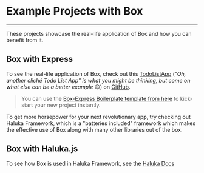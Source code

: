 # Example Projects with Box

<hr>

These projects showcase the real-life application of Box and how you can benefit from it.

## Box with Express

To see the real-life application of Box, check out this [TodoListApp](https://github.com/hacktivistic/box-todo) (*"Oh, another cliché Todo List App" is what you might be thinking, but come on what else can be a better example* 😉) on [GitHub](https://github.com/hacktivistic/box-todo).

> You can use the [Box-Express Boilerplate template from here](https://github.com/halukajs/box-express) to kick-start your new project instantly.

<div class="note-info">
To get more horsepower for your next revolutionary app, try checking out Haluka Framework, which is a "batteries included" framework which makes the effective use of Box along with many other libraries out of the box.
</div>


## Box with Haluka.js

To see how Box is used in Haluka Framework, see the [Haluka Docs](https://haluka.dev)
